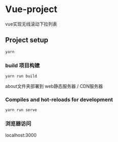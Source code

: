# Vue-project
vue实现无线滚动下拉列表

## Project setup
```
yarn
```

### build 项目构建
```
yarn run build
```
about文件夹部署到 web静态服务器 / CDN服务器

### Compiles and hot-reloads for development
```
yarn run serve
```


### 浏览器访问
localhost:3000

